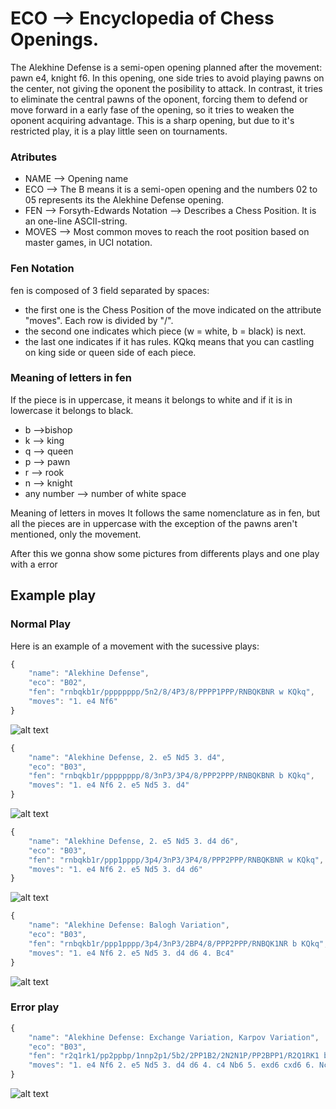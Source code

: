 # ECO --> Encyclopedia of Chess Openings.

The Alekhine Defense is a semi-open opening planned after the movement: pawn e4, knight f6.
In this opening, one side tries to avoid playing pawns on the center, not giving the oponent the posibility to attack. In contrast, it tries to eliminate the central pawns of the oponent, forcing them to defend or move forward in a early fase of the opening, so it tries to weaken the oponent acquiring advantage. This is a sharp opening, but due to it's restricted play, it is a play little seen on tournaments.

### Atributes 
* NAME --> Opening name
* ECO --> The B means it is a semi-open opening and the numbers 02 to 05 represents its the Alekhine Defense opening.
* FEN --> Forsyth-Edwards Notation --> Describes a Chess Position. It is an one-line ASCII-string.
* MOVES --> Most common moves to reach the root position based on master games, in UCI notation.

### Fen Notation
fen is composed of 3 field separated by spaces:
  * the first one is the Chess Position of the move indicated on the attribute "moves". Each row is divided by "/".
  * the second one indicates which piece (w = white, b = black) is next.
  * the last one indicates if it has rules. KQkq means that you can castling on king side or queen side of each piece.

### Meaning of letters in fen
If the piece is in uppercase, it means it belongs to white and if it is in lowercase it belongs to black.
* b -->bishop 
* k --> king 
* q --> queen 
* p --> pawn 
* r --> rook 
* n --> knight
* any number --> number of white space

Meaning of letters in moves
It follows the same nomenclature as in fen, but all the pieces are in uppercase with the exception of the pawns aren't mentioned, only the movement.

After this we gonna show some pictures from differents plays and one  play with a error

## Example play

### Normal Play
Here is an example of a movement with the sucessive plays:
```Javascript
{
    "name": "Alekhine Defense",
    "eco": "B02",
    "fen": "rnbqkb1r/pppppppp/5n2/8/4P3/8/PPPP1PPP/RNBQKBNR w KQkq",
    "moves": "1. e4 Nf6"
}
```

![alt text](https://github.com/ods883/chessmasterdra21/blob/main/other/Jugadas/Jugada%201.png)

```Javascript
{
    "name": "Alekhine Defense, 2. e5 Nd5 3. d4",
    "eco": "B03",
    "fen": "rnbqkb1r/pppppppp/8/3nP3/3P4/8/PPP2PPP/RNBQKBNR b KQkq",
    "moves": "1. e4 Nf6 2. e5 Nd5 3. d4"
}
```

![alt text](https://github.com/ods883/chessmasterdra21/blob/main/other/Jugadas/Jugada%202.png)

```Javascript
{
    "name": "Alekhine Defense, 2. e5 Nd5 3. d4 d6",
    "eco": "B03",
    "fen": "rnbqkb1r/ppp1pppp/3p4/3nP3/3P4/8/PPP2PPP/RNBQKBNR w KQkq",
    "moves": "1. e4 Nf6 2. e5 Nd5 3. d4 d6"
}
```

![alt text](https://github.com/ods883/chessmasterdra21/blob/main/other/Jugadas/Jugada%203.png)

```Javascript
{
    "name": "Alekhine Defense: Balogh Variation",
    "eco": "B03",
    "fen": "rnbqkb1r/ppp1pppp/3p4/3nP3/2BP4/8/PPP2PPP/RNBQK1NR b KQkq",
    "moves": "1. e4 Nf6 2. e5 Nd5 3. d4 d6 4. Bc4"
}
```

![alt text](https://github.com/ods883/chessmasterdra21/blob/main/other/Jugadas/Jugada%204.png)

### Error play
```Javascript
{
    "name": "Alekhine Defense: Exchange Variation, Karpov Variation",
    "eco": "B03",
    "fen": "r2q1rk1/pp2ppbp/1nnp2p1/5b2/2PP1B2/2N2N1P/PP2BPP1/R2Q1RK1 b -",
    "moves": "1. e4 Nf6 2. e5 Nd5 3. d4 d6 4. c4 Nb6 5. exd6 cxd6 6. Nc3 g6 7. h3 Bg7 8. Nf3 O-O 9. Be2 Nc6 10. O-O Bf5 11. Bf4"
}
```
![alt text](https://github.com/ods883/chessmasterdra21/blob/main/other/Jugadas/Jugada%20Error.png)

